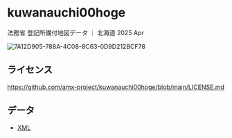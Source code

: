# kuwanauchi00hoge
法務省 登記所備付地図データ ｜ 北海道 2025 Apr

![7A12D905-788A-4C08-8C63-0D9D212BCF78](https://user-images.githubusercontent.com/416977/214225195-ce28d8b0-02d3-4db9-8400-170a74718302.png)

## ライセンス
https://github.com/amx-project/kuwanauchi00hoge/blob/main/LICENSE.md

## データ
* [XML](https://github.com/amx-project/kuwanauchi00hoge/tree/main/xml)
